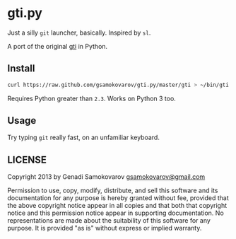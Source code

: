 gti.py
======

Just a silly `git` launcher, basically. Inspired by `sl`.

A port of the original [gti][] in Python.

Install
-------

```sh
curl https://raw.github.com/gsamokovarov/gti.py/master/gti > ~/bin/gti && chmod +x ~/bin/gti
```

Requires Python greater than `2.3`. Works on Python 3 too.

Usage
-----

Try typing `git` really fast, on an unfamiliar keyboard.

LICENSE
-------

Copyright 2013 by Genadi Samokovarov <gsamokovarov@gmail.com>

Permission to use, copy, modify, distribute, and sell this software
and its documentation for any purpose is hereby granted without fee,
provided that the above copyright notice appear in all copies and
that both that copyright notice and this permission notice appear in
supporting documentation.  No representations are made about the
suitability of this software for any purpose.  It is provided "as
is" without express or implied warranty.

[gti]: https://github.com/rwos/gti
[.files]: https://github.com/gsamokovarov/.files

